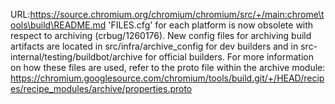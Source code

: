 URL:https://source.chromium.org/chromium/chromium/src/+/main:chrome\tools\build\README.md
'FILES.cfg' for each platform is now obsolete with respect to archiving
(crbug/1260176). New config files for archiving build artifacts are located in
src/infra/archive_config for dev builders and in
src-internal/testing/buildbot/archive for official builders.
For more information on how these files are used, refer to the proto file within
the archive module:
https://chromium.googlesource.com/chromium/tools/build.git/+/HEAD/recipes/recipe_modules/archive/properties.proto
